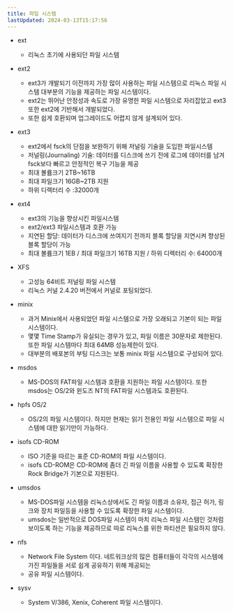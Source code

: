 ```yaml
---
title: 파일 시스템
lastUpdated: 2024-03-13T15:17:56
---
```


- ext
    - 리눅스 초기에 사용되던 파일 시스템

- ext2
    - ext3가 개발되기 이전까지 가장 많이 사용하는 파일 시스템으로 리눅스 파일 시스템 대부분의 기능을 제공하는 파일 시스템이다.
    - ext2는 뛰어난 안정성과 속도로 가장 유명한 파일 시스템으로 자리잡았고 ext3 또한 ext2에 기반해서 개발되었다.
    - 또한 쉽게 호환되며 업그레이드도 어렵지 않게 설계되어 있다.

- ext3
    - ext2에서 fsck의 단점을 보완하기 위해 저널링 기술을 도입한 파일시스템
    - 저널링(Journaling) 기술: 데이터를 디스크에 쓰기 전에 로그에 데이터를 남겨 fsck보다 빠르고 안정적인 복구 기능을 제공
    - 최대 볼륨크기 2TB~16TB
    - 최대 파일크기 16GB~2TB 지원
    - 하위 디렉터리 수 :32000개
  
- ext4
    - ext3의 기능을 향상시킨 파일시스템
    - ext2/ext3 파일시스템과 호환 가능
    - 지연된 할당: 데이터가 디스크에 쓰여지기 전까지 블록 할당을 지연시켜 향상된 블록 할당이 가능
    - 최대 볼륨크기 1EB / 최대 파일크기 16TB 지원 / 하위 디렉터리 수: 64000개
  
- XFS
    - 고성능 64비트 저널링 파일 시스템
    - 리눅스 커널 2.4.20 버전에서 커널로 포팅되었다.

- minix
    - 과거 Minix에서 사용되었던 파일 시스템으로 가장 오래되고 기본이 되는 파일 시스템이다. 
    - 몇몇 Time Stamp가 유실되는 경우가 있고, 파일 이름은 30문자로 제한된다. 또한 파일 시스템마다 최대 64MB 성능제한이 있다.
    - 대부분의 배포본의 부팅 디스크는 보통 minix 파일 시스템으로 구성되어 있다. 

- msdos
    - MS-DOS의 FAT파일 시스템과 호환을 지원하는 파일 시스템이다. 또한 msdos는 OS/2와 윈도즈 NT의 FAT파일 시스템과도 호환된다.

- hpfs OS/2
    - OS/2의 파일 시스템이다. 하지만 현재는 읽기 전용인 파일 시스템으로 파일 시스템에 대한 읽기만이 가능하다.

- isofs CD-ROM
    - ISO 기준을 따르는 표준 CD-ROM의 파일 시스템이다.
    - isofs CD-ROM은 CD-ROM에 좀더 긴 파일 이름을 사용할 수 있도록 확장한 Rock Bridge가 기본으로 지원된다.

- umsdos
    - MS-DOS파일 시스템을 리눅스상에서도 긴 파일 이름과 소유자, 접근 허가, 링크와 장치 파일등을 사용할 수 있도록 확장한 파일 시스템이다.
    - umsdos는 일반적으로 DOS파일 시스템이 마치 리눅스 파일 시스템인 것처럼 보이도록 하는 기능을 제공하므로 따로 리눅스를 위한 파티션은 필요하지 않다.

- nfs
    - Network File System 이다. 네트워크상의 많은 컴퓨터들이 각각의 시스템에 가진 파일들을 서로 쉽게 공유하기 위해 제공되는
    - 공유 파일 시스템이다.

- sysv
    - System V/386, Xenix, Coherent 파일 시스템이다.
